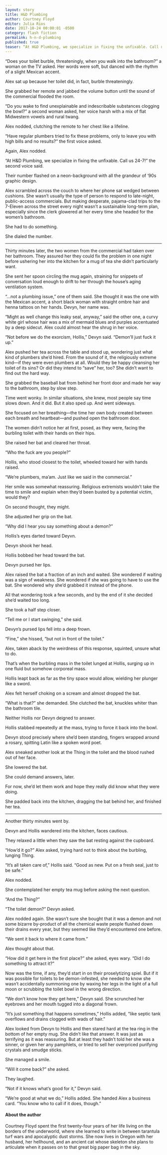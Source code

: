 ```yaml
---
layout: story
title: H&D Plumbing
author: Courtney Floyd
editor: Julia Rios
date: 2017-10-24 00:00:01 -0500
category: flash fiction
permalink: h-n-d-plumbing
published: true
teaser: “At H&D Plumbing, we specialize in fixing the unfixable. Call us 24-7!”
---
```


“Does your toilet burble, threateningly, when you walk into the bathroom?” a woman on the TV asked. Her words were soft, but danced with the rhythm of a slight Mexican accent.

Alex sat up because her toilet did, in fact, burble threateningly.

She grabbed her remote and jabbed the volume button until the sound of the commercial flooded the room.

“Do you wake to find unexplainable and indescribable substances clogging the bowl?” a second woman asked, her voice harsh with a mix of flat Midwestern vowels and rural twang.

Alex nodded, clutching the remote to her chest like a lifeline.

“Have regular plumbers tried to fix these problems, only to leave you with high bills and no results?” the first voice asked.

Again, Alex nodded.

“At H&D Plumbing, we specialize in fixing the unfixable. Call us 24-7!” the second voice said.

Their number flashed on a neon-background with all the grandeur of ‘90s graphic design.

Alex scrambled across the couch to where her phone sat wedged between cushions. She wasn’t usually the type of person to respond to late-night, public-access commercials. But making desperate, pajama-clad trips to the 7-Eleven across the street every night wasn’t a sustainable long-term plan, especially since the clerk glowered at her every time she headed for the women’s bathroom. She had to do something. She dialed the number.

----

Thirty minutes later, the two women from the commercial had taken over her bathroom. They assured her they could fix the problem in one night before ushering her into the kitchen for a mug of tea she didn’t particularly want.

She sent her spoon circling the mug again, straining for snippets of conversation loud enough to drift to her through the house’s aging ventilation system.

“…not a plumbing issue,” one of them said. She thought it was the one with the Mexican accent, a short black woman with straight ombre hair and henna tattoos on her hands. Devyn, her name was.

“Might as well change this leaky seal, anyway,” said the other one, a curvy white girl whose hair was a mix of mermaid blues and purples accentuated by a deep sidecut. Alex could almost hear the shrug in her voice.

“Not before we do the exorcism, Hollis,” Devyn said. “Demon’ll just fuck it up.”

Alex pushed her tea across the table and stood up, wondering just what kind of plumbers she’d hired. From the sound of it, the religiously extreme kind—if they were even plumbers at all. Would they be happy cleansing her toilet of its sins? Or did they intend to “save” her, too? She didn’t want to find out the hard way. She grabbed the baseball bat from behind her front door and made her way to the bathroom, step by slow step.

Time went wonky. In similar situations, she knew, most people say time slows down. And it did. But it also sped up. And went sideways. She focused on her breathing—the time her own body created between each breath and heartbeat—and pushed open the bathroom door.

The women didn’t notice her at first, posed, as they were, facing the burbling toilet with their hands on their hips.

She raised her bat and cleared her throat.

“Who the fuck are you people?”

Hollis, who stood closest to the toilet, wheeled toward her with hands raised.

“We’re plumbers, ma’am. Just like we said in the commercial.”

Her smile was somewhat reassuring. Religious extremists wouldn’t take the time to smile and explain when they’d been busted by a potential victim, would they?

On second thought, they might.

She adjusted her grip on the bat.

“Why did I hear you say something about a demon?”

Hollis’s eyes darted toward Deyvn.

Devyn shook her head.

Hollis bobbed her head toward the bat.

Devyn pursed her lips.

Alex raised the bat a fraction of an inch and waited. She wondered if waiting was a sign of weakness. She wondered if she was going to have to use the bat. She wondered why she’d grabbed it instead of the phone.

All that wondering took a few seconds, and by the end of it she decided she’d waited too long. She took a half step closer.

“Tell me or I start swinging,” she said.

Devyn’s pursed lips fell into a deep frown.

“Fine,” she hissed, “but not in front of the toilet.”

Alex, taken aback by the weirdness of this response, squinted, unsure what to do.

That’s when the burbling mass in the toilet lunged at Hollis, surging up in one fluid but somehow corporeal mass.

Hollis leapt back as far as the tiny space would allow, wielding her plunger like a sword.

Alex felt herself choking on a scream and almost dropped the bat.

“What is that?” she demanded. She clutched the bat, knuckles whiter than the bathroom tile.

Neither Hollis nor Devyn deigned to answer. Hollis stabbed repeatedly at the mass, trying to force it back into the bowl.

Devyn stood precisely where she’d been standing, fingers wrapped around a rosary, spitting Latin like a spoken word poet. Alex sneaked another look at the Thing in the toilet and the blood rushed out of her face.

She lowered the bat.

She could demand answers, later.

For now, she’d let them work and hope they really did know what they were doing.

She padded back into the kitchen, dragging the bat behind her, and finished her tea.

----

Another thirty minutes went by.

Devyn and Hollis wandered into the kitchen, faces cautious.

They relaxed a little when they saw the bat resting against the cupboard.

“How’d it go?” Alex asked, trying hard not to think about the burbling, lunging Thing.

“It’s all taken care of,” Hollis said. “Good as new. Put on a fresh seal, just to be safe.”

Alex nodded.

She contemplated her empty tea mug before asking the next question.

“And the Thing?”

“The toilet demon?” Devyn asked.

Alex nodded again. She wasn’t sure she bought that it was a demon and not some bizarre by-product of all the chemical waste people flushed down their drains every year, but they seemed like they’d encountered one before. 

“We sent it back to where it came from.”

Alex thought about that. “How did it get here in the first place?” she asked, eyes wary. “Did I do something to attract it?” Now was the time, if any, they’d start in on their proselytizing spiel. But if it was possible for toilets to be demon-infested, she needed to know she wasn’t accidentally summoning one by waxing her legs in the light of a full moon or scrubbing the toilet bowl in the wrong direction. 

“We don’t know how they get here,” Devyn said. She scrunched her eyebrows and her mouth tugged into a diagonal frown.

“It’s just something that happens sometimes,” Hollis added, “like septic tank overflows and drains clogged with wads of hair.”

Alex looked from Devyn to Hollis and then stared hard at the tea ring in the bottom of her empty mug. She didn’t like that answer. It was just as terrifying as it was reassuring. But at least they hadn’t told her she was a sinner, or given her any pamphlets, or tried to sell her overpriced purifying crystals and smudge sticks. She managed a smile.

“Will it come back?” she asked.

They laughed.

“Not if it knows what’s good for it,” Devyn said.

“We’re good at what we do,” Hollis added. She handed Alex a business card. “You know who to call if it does, though.”

#### About the author

Courtney Floyd spent the first twenty-four years of her life living on the borders of the underworld, where she learned to write in between tarantula turf wars and apocalyptic dust storms. She now lives in Oregon with her husband, her hellhound, and an ancient cat whose skeleton she plans to articulate when it passes on to that great big paper bag in the sky.
